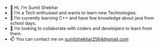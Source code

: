 - 👋 Hi, I’m Sumit Shekhar
- 👀 I’m a Tech enthusiast and wants to learn new Technologies. 
- 🌱 I’m currently learning C++ and have few knowledge about java from school days. 
- 💞️ I’m looking to collaborate with coders and developers to learn from them.
- 📫 You can contact me on sumitshekhar2564@gmail.com

<!---
SumitShekhar2564/SumitShekhar2564 is a ✨ special ✨ repository because its `README.md` (this file) appears on your GitHub profile.
You can click the Preview link to take a look at your changes.
--->
